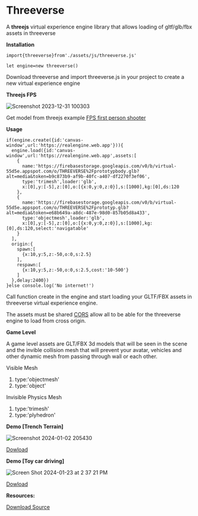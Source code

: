 # Threeverse
A **threejs** virtual experience engine library that allows loading of gltf/glb/fbx assets in threeverse

**Installation**
  
    import{threeverse}from'./assets/js/threeverse.js'
  
    let engine=new threeverse()

Download threeverse and import threeverse.js in your project to create a new virtual experience engine

**Threejs FPS**

![Screenshot 2023-12-31 100303](https://github.com/VeinSyct/Threeverse/assets/106228791/02310a1f-8f4d-4c45-8c77-7b51c76cb63f)

Get model from threejs example [FPS first person shooter](https://threejs.org/examples/?q=fps#games_fps)

**Usage**

    if(engine.create({id:'canvas-window',url:'https://realengine.web.app'})){
      engine.load({id:'canvas-window',url:'https://realengine.web.app',assets:[
        {
          name:'https://firebasestorage.googleapis.com/v0/b/virtual-55d5e.appspot.com/o/THREEVERSE%2Fprototypbody.glb?alt=media&token=b9c873b9-af9b-40fc-a407-df2270f3ef06',
          type:'trimesh',loader:'glb',
          x:[0],y:[-5],z:[0],o:[{x:0,y:0,z:0}],s:[1000],kg:[0],ds:120
        },
        {
          name:'https://firebasestorage.googleapis.com/v0/b/virtual-55d5e.appspot.com/o/THREEVERSE%2Fprototyp.glb?alt=media&token=e68b649a-a8dc-487e-98d0-857b05d8a433',
          type:'objectmesh',loader:'glb',
          x:[0],y:[-5],z:[0],o:[{x:0,y:0,z:0}],s:[1000],kg:[0],ds:120,select:'navigatable'
        }
      ],
      origin:{
        spawn:[
          {x:10,y:5,z:-50,o:0,s:2.5}
        ],
        respawn:[
          {x:10,y:5,z:-50,o:0,s:2.5,cost:'10-500'}
        ]
      },delay:2400})
    }else console.log('No internet!')

Call function create in the engine and start loading your GLTF/FBX assets in threeverse virtual experience engine.

The assets must be shared [CORS](https://developer.mozilla.org/en-US/docs/Web/HTTP/CORS) allow all to be able for the threeverse engine to load from cross origin.

**Game Level**

A game level assets are GLT/FBX 3d models that will be seen in the scene and the invible collision mesh that will prevent your avatar, vehicles and other dynamic mesh from passing through wall or each other.

Visible Mesh
  1. type:'objectmesh'
  2. type:'object'

Invisible Physics Mesh
  1. type:'trimesh'
  2. type:'plyhedron'

**Demo [Trench Terrain]**

![Screenshot 2024-01-02 205430](https://github.com/VeinSyct/Threeverse/assets/106228791/7dacc71b-32d4-4673-9450-1864bb21c8f8)

[Dowload](https://virtualtour.web.app/#tours=trenchterrain)

**Demo [Toy car driving]**

![Screen Shot 2024-01-23 at 2 37 21 PM](https://github.com/VeinSyct/Threeverse/assets/106228791/2c8dde8a-7ba7-43b3-be67-c7fb4507931f)

[Dowload](https://virtualtour.web.app/#tours=rtih)

**Resources:**

[Download Source](https://sukinatin.web.app/#rvnkzxk)


